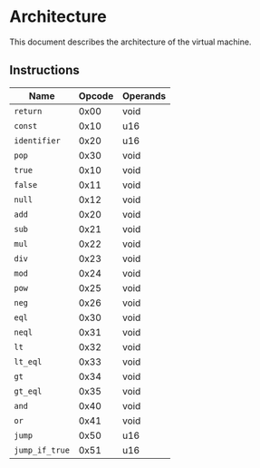  # Architecture
 This document describes the architecture of the virtual machine.

 ## Instructions
| Name           | Opcode | Operands |
| -------------- | ------ | -------- |
| `return`       | 0x00   | void     |
| `const`        | 0x10   | u16      |
| `identifier`   | 0x20   | u16      |
| `pop`          | 0x30   | void     |
| `true`         | 0x10   | void     |
| `false`        | 0x11   | void     |
| `null`         | 0x12   | void     |
| `add`          | 0x20   | void     |
| `sub`          | 0x21   | void     |
| `mul`          | 0x22   | void     |
| `div`          | 0x23   | void     |
| `mod`          | 0x24   | void     |
| `pow`          | 0x25   | void     |
| `neg`          | 0x26   | void     |
| `eql`          | 0x30   | void     |
| `neql`         | 0x31   | void     |
| `lt`           | 0x32   | void     |
| `lt_eql`       | 0x33   | void     |
| `gt`           | 0x34   | void     |
| `gt_eql`       | 0x35   | void     |
| `and`          | 0x40   | void     |
| `or`           | 0x41   | void     |
| `jump`         | 0x50   | u16      |
| `jump_if_true` | 0x51   | u16      |
